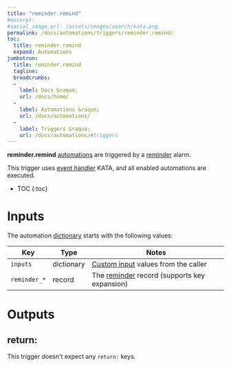 ```yaml
---
title: "reminder.remind"
#excerpt: 
#social_image_url: /assets/images/search/kata.png
permalink: /docs/automations/triggers/reminder.remind/
toc:
  title: reminder.remind
  expand: Automations
jumbotron:
  title: reminder.remind
  tagline: 
  breadcrumbs:
  -
    label: Docs &raquo;
    url: /docs/home/
  -
    label: Automations &raquo;
    url: /docs/automations/
  -
    label: Triggers &raquo;
    url: /docs/automations/#triggers
---
```


**reminder.remind** [automations](/docs/automations/) are triggered by a [reminder](/docs/reminders/) alarm.

This trigger uses [event handler](/docs/automations/#events) KATA, and all enabled automations are executed.

* TOC
{:toc}

# Inputs

The automation [dictionary](/docs/automations/#dictionaries) starts with the following values:

| Key | Type | Notes
|-|-|-
| `inputs` | dictionary | [Custom input](/docs/automations/#inputs) values from the caller
| `reminder_*` | record | The [reminder](/docs/records/types/reminder/) record (supports key expansion)

# Outputs

## return:

This trigger doesn't expect any `return:` keys.